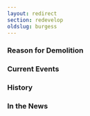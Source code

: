 ```yaml
---
layout: redirect
section: redevelop
oldslug: burgess 
---
```


### Reason for Demolition


### Current Events


### History


### In the News
